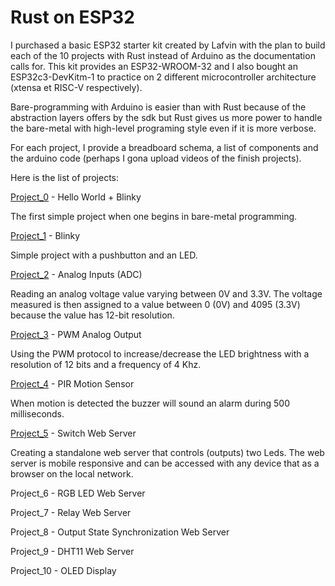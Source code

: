 # Rust on ESP32

I purchased a basic ESP32 starter kit created by Lafvin with the plan to build each of the 10 projects with Rust instead of Arduino as the documentation calls for. This kit provides an ESP32-WROOM-32 and I also bought an ESP32c3-DevKitm-1 to practice on 2 different microcontroller architecture (xtensa et RISC-V respectively).

Bare-programming with Arduino is easier than with Rust because of the abstraction layers offers by the sdk but Rust gives us more power to handle the bare-metal with high-level programing style even if it is more verbose.

For each project, I provide a breadboard schema, a list of components and the arduino code (perhaps I gona upload videos of the finish projects).

Here is the list of projects:

[Project_0](./project_0/) - Hello World + Blinky

The first simple project when one begins in bare-metal programming.


[Project_1](./project_1/) - Blinky

Simple project with a pushbutton and an LED.

[Project_2](./project_2/) - Analog Inputs (ADC)

Reading an analog voltage value varying between 0V and 3.3V. The voltage measured is then assigned to a value between 0 (0V) and 4095 (3.3V) because the value has 12-bit resolution.


[Project_3](./project_3/) - PWM Analog Output

Using the PWM protocol to increase/decrease the LED brightness with a resolution of 12 bits and a frequency of 4 Khz.


[Project_4](./project_4/) - PIR Motion Sensor

When motion is detected the buzzer will sound an alarm during 500 milliseconds.


[Project_5](./project_5/) - Switch Web Server

Creating a standalone web server that controls (outputs) two Leds. The web server is mobile responsive and can be accessed with any device that as a browser on the local network.

Project_6 - RGB LED Web Server

Project_7 - Relay Web Server

Project_8 - Output State Synchronization Web Server

Project_9 - DHT11 Web Server

Project_10 - OLED Display



